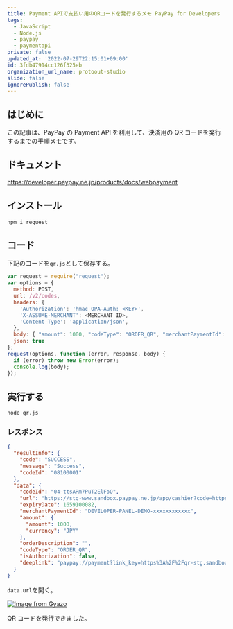 ```yaml
---
title: Payment APIで支払い用のQRコードを発行するメモ PayPay for Developers
tags:
  - JavaScript
  - Node.js
  - paypay
  - paymentapi
private: false
updated_at: '2022-07-29T22:15:01+09:00'
id: 3fdb47914cc126f325eb
organization_url_name: protoout-studio
slide: false
ignorePublish: false
---
```

## はじめに

この記事は、PayPay の Payment API を利用して、決済用の QR コードを発行するまでの手順メモです。

## ドキュメント

https://developer.paypay.ne.jp/products/docs/webpayment

## インストール

```bash
npm i request
```

## コード

下記のコードを`qr.js`として保存する。

```js
var request = require("request");
var options = {
  method: POST,
  url: /v2/codes,
  headers: {
    'Authorization': 'hmac OPA-Auth: <KEY>',
    'X-ASSUME-MERCHANT': <MERCHANT ID>,
    'Content-Type': 'application/json',
  },
  body: { "amount": 1000, "codeType": "ORDER_QR", "merchantPaymentId": "<MERCHANT PAYMENT ID>", "orderDescription": "テスト決済" },
  json: true
};
request(options, function (error, response, body) {
  if (error) throw new Error(error);
  console.log(body);
});
```

## 実行する

```bash
node qr.js
```

### レスポンス

```json
{
  "resultInfo": {
    "code": "SUCCESS",
    "message": "Success",
    "codeId": "08100001"
  },
  "data": {
    "codeId": "04-ttsARm7PuT2ElFoO",
    "url": "https://stg-www.sandbox.paypay.ne.jp/app/cashier?code=https%3A%2F%2Fqr-stg.sandbox.paypay.ne.jp%2Fxxxxxxxxxx",
    "expiryDate": 1659100082,
    "merchantPaymentId": "DEVELOPER-PANEL-DEMO-xxxxxxxxxxxx",
    "amount": {
      "amount": 1000,
      "currency": "JPY"
    },
    "orderDescription": "",
    "codeType": "ORDER_QR",
    "isAuthorization": false,
    "deeplink": "paypay://payment?link_key=https%3A%2F%2Fqr-stg.sandbox.paypay.ne.jp%2Fxxxxxxxxxxxx"
  }
}
```

`data.url`を開く。

[![Image from Gyazo](https://i.gyazo.com/8cf01e00a06df7917e1a3929f397c3dd.png)](https://gyazo.com/8cf01e00a06df7917e1a3929f397c3dd)

QR コードを発行できました。
